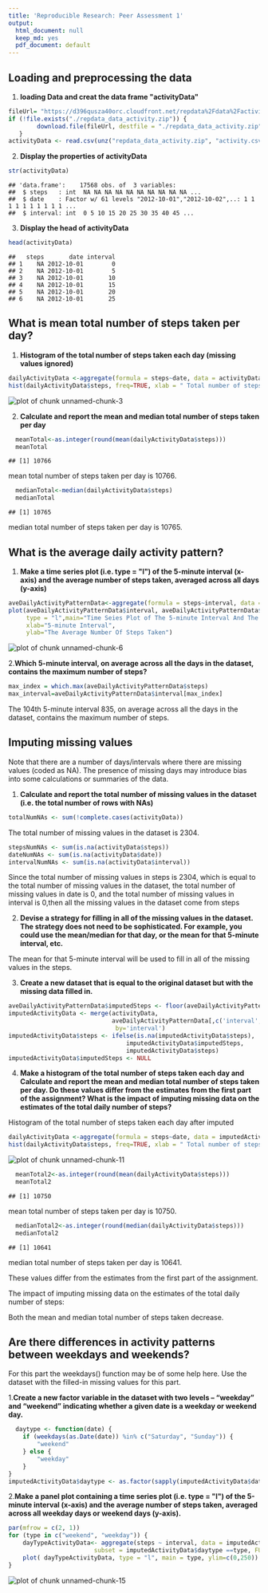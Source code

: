 ```yaml
---
title: 'Reproducible Research: Peer Assessment 1'
output:
  html_document: null
  keep_md: yes
  pdf_document: default
---
```


## Loading and preprocessing the data
1. **loading Data and creat the data frame "activityData"**

```r
fileUrl= "https://d396qusza40orc.cloudfront.net/repdata%2Fdata%2Factivity.zip"
if (!file.exists("./repdata_data_activity.zip")) {
        download.file(fileUrl, destfile = "./repdata_data_activity.zip")
   }
activityData <- read.csv(unz("repdata_data_activity.zip", "activity.csv"), header=T)
```
2. **Display the properties of activityData** 

```r
str(activityData)
```

```
## 'data.frame':	17568 obs. of  3 variables:
##  $ steps   : int  NA NA NA NA NA NA NA NA NA NA ...
##  $ date    : Factor w/ 61 levels "2012-10-01","2012-10-02",..: 1 1 1 1 1 1 1 1 1 1 ...
##  $ interval: int  0 5 10 15 20 25 30 35 40 45 ...
```
3. **Display the head of  activityData** 

```r
head(activityData)
```

```
##   steps       date interval
## 1    NA 2012-10-01        0
## 2    NA 2012-10-01        5
## 3    NA 2012-10-01       10
## 4    NA 2012-10-01       15
## 5    NA 2012-10-01       20
## 6    NA 2012-10-01       25
```


## What is mean total number of steps taken per day?
1. **Histogram of the total number of steps taken each day (missing values ignored)**

```r
dailyActivityData <-aggregate(formula = steps~date, data = activityData,FUN = sum, na.rm=TRUE)
hist(dailyActivityData$steps, freq=TRUE, xlab = " Total number of steps taken each day ",main="Histogram Of The Total Number Of Steps Taken Each Day", col="red")
```

![plot of chunk unnamed-chunk-3](figure/unnamed-chunk-3-1.png) 

2. **Calculate and report the mean and median total number of steps taken per day**

```r
  meanTotal<-as.integer(round(mean(dailyActivityData$steps)))
  meanTotal
```

```
## [1] 10766
```
mean total number of steps taken per day is 10766.

```r
  medianTotal<-median(dailyActivityData$steps)
  medianTotal
```

```
## [1] 10765
```
median total number of steps taken per day is 10765.

## What is the average daily activity pattern?
1. **Make a time series plot (i.e. type = "l") of the 5-minute interval (x-axis) and the average number of steps taken, averaged across all days (y-axis)**

```r
aveDailyActivityPatternData<-aggregate(formula = steps~interval, data = activityData,FUN = mean, na.rm=TRUE)
plot(aveDailyActivityPatternData$interval, aveDailyActivityPatternData$steps,
     type = "l",main="Time Seies Plot of The 5-minute Interval And The Average Number\n Of Steps Taken(Averaged Across All Days)", 
     xlab="5-minute Interval",
     ylab="The Average Number Of Steps Taken")
```

![plot of chunk unnamed-chunk-6](figure/unnamed-chunk-6-1.png) 

2.**Which 5-minute interval, on average across all the days in the dataset, contains the maximum number of steps?**

```r
max_index = which.max(aveDailyActivityPatternData$steps)
max_interval=aveDailyActivityPatternData$interval[max_index]
```
The 104th 5-minute interval 835, on average across all the days in the dataset, contains the maximum number of steps.

## Imputing missing values
Note that there are a number of days/intervals where there are missing values (coded as NA). The presence of missing days may introduce bias into some calculations or summaries of the data.

1. **Calculate and report the total number of missing values in the dataset (i.e. the total number of rows with NAs)**

```r
totalNumNAs <- sum(!complete.cases(activityData))
```
The total number of missing values in the dataset  is 2304.

```r
stepsNumNAs <- sum(is.na(activityData$steps))
dateNumNAs <- sum(is.na(activityData$date))
intervalNumNAs <- sum(is.na(activityData$interval))
```
Since the total number of missing values in steps is 2304, which is equal to the total number of missing values in the dataset, the total number of missing values in date is 0,
and  the total number of missing values in interval is 0,then all the missing values in the dataset come from steps

2. **Devise a strategy for filling in all of the missing values in the dataset. The strategy does not need to be sophisticated. For example, you could use the mean/median for that day, or the mean for that 5-minute interval, etc.**

The mean for that 5-minute interval will be used to fill in all of the missing values in the steps.

3. **Create a new dataset that is equal to the original dataset but with the missing data filled in.**

```r
aveDailyActivityPatternData$imputedSteps <- floor(aveDailyActivityPatternData$steps)
imputedActivityData <- merge(activityData,
                             aveDailyActivityPatternData[,c('interval', 'imputedSteps')],
                              by='interval')
imputedActivityData$steps <- ifelse(is.na(imputedActivityData$steps),
                                 imputedActivityData$imputedSteps,
                                 imputedActivityData$steps)
imputedActivityData$imputedSteps <- NULL
```


4. **Make a histogram of the total number of steps taken each day and Calculate and report the mean and median total number of steps taken per day. Do these values differ from the estimates from the first part of the assignment? What is the impact of imputing missing data on the estimates of the total daily number of steps?**

Histogram of the total number of steps taken each day after imputed

```r
dailyActivityData <-aggregate(formula = steps~date, data = imputedActivityData,FUN = sum, na.rm=TRUE)
hist(dailyActivityData$steps, freq=TRUE, xlab = " Total number of steps taken each day ",main="Histogram Of The Total Number Of Steps Taken Each Day", col="red")
```

![plot of chunk unnamed-chunk-11](figure/unnamed-chunk-11-1.png) 


```r
  meanTotal2<-as.integer(round(mean(dailyActivityData$steps)))
  meanTotal2
```

```
## [1] 10750
```
mean total number of steps taken per day is 10750.


```r
  medianTotal2<-as.integer(round(median(dailyActivityData$steps)))
  medianTotal2
```

```
## [1] 10641
```
median total number of steps taken per day is 10641.

These values differ from the estimates from the first part of the assignment.

The impact of imputing missing data on the estimates of the total daily number of steps:

Both the mean and median total number of steps taken decrease.


## Are there differences in activity patterns between weekdays and weekends?
For this part the weekdays() function may be of some help here. Use the dataset with the filled-in missing values for this part.

1.**Create a new factor variable in the dataset with two levels – “weekday” and “weekend” indicating whether a given date is a weekday or weekend day.**


```r
  daytype <- function(date) {
    if (weekdays(as.Date(date)) %in% c("Saturday", "Sunday")) {
        "weekend"
    } else {
        "weekday"
    }
}
imputedActivityData$daytype <- as.factor(sapply(imputedActivityData$date, daytype))
```

2.**Make a panel plot containing a time series plot (i.e. type = "l") of the 5-minute interval (x-axis) and the average number of steps taken, averaged across all weekday days or weekend days (y-axis).**

```r
par(mfrow = c(2, 1))
for (type in c("weekend", "weekday")) {
    dayTypeActivityData<- aggregate(steps ~ interval, data = imputedActivityData,
                        subset = imputedActivityData$daytype ==type, FUN = mean)
    plot( dayTypeActivityData, type = "l", main = type, ylim=c(0,250))
}
```

![plot of chunk unnamed-chunk-15](figure/unnamed-chunk-15-1.png) 



